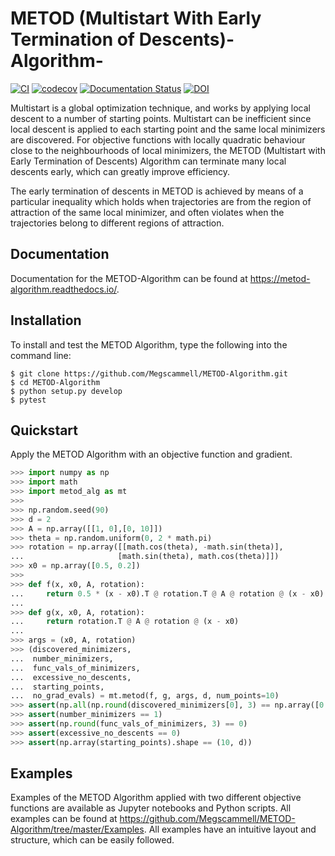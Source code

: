 # METOD (Multistart With Early Termination of Descents)-Algorithm-
[![CI](https://github.com/Megscammell/METOD-Algorithm/actions/workflows/config.yml/badge.svg)](https://github.com/Megscammell/METOD-Algorithm/actions/workflows/config.yml)
[![codecov](https://codecov.io/gh/Megscammell/METOD-Algorithm/branch/master/graph/badge.svg?token=0HRI53L6BI)](https://codecov.io/gh/Megscammell/METOD-Algorithm)
[![Documentation Status](https://readthedocs.org/projects/metod-algorithm/badge/?version=latest)](https://metod-algorithm.readthedocs.io/en/latest/?badge=latest)
[![DOI](https://zenodo.org/badge/234310599.svg)](https://zenodo.org/badge/latestdoi/234310599)

Multistart is a global optimization technique, and works by applying local descent to a number of starting points. Multistart can be inefficient since local descent is applied to each starting point and the same local minimizers are discovered. For objective functions with locally quadratic behaviour close to the neighbourhoods of local minimizers, the METOD (Multistart with Early Termination of Descents) Algorithm can terminate many local descents early, which can greatly improve efficiency.

The early termination of descents in METOD is achieved by means of a particular inequality which holds when trajectories are from the region of attraction of the same local minimizer, and often violates when the trajectories belong to different regions of attraction.


## Documentation
Documentation for the METOD-Algorithm can be found at https://metod-algorithm.readthedocs.io/.


## Installation
To install and test the METOD Algorithm, type the following into the command line:

```console
$ git clone https://github.com/Megscammell/METOD-Algorithm.git
$ cd METOD-Algorithm
$ python setup.py develop
$ pytest
```

## Quickstart
Apply the METOD Algorithm with an objective function and gradient.

```python
>>> import numpy as np
>>> import math
>>> import metod_alg as mt
>>>
>>> np.random.seed(90)
>>> d = 2
>>> A = np.array([[1, 0],[0, 10]])
>>> theta = np.random.uniform(0, 2 * math.pi)
>>> rotation = np.array([[math.cos(theta), -math.sin(theta)],
...                     [math.sin(theta), math.cos(theta)]])
>>> x0 = np.array([0.5, 0.2])
>>>
>>> def f(x, x0, A, rotation):
...     return 0.5 * (x - x0).T @ rotation.T @ A @ rotation @ (x - x0)
...
>>> def g(x, x0, A, rotation):
...     return rotation.T @ A @ rotation @ (x - x0)
...
>>> args = (x0, A, rotation)
>>> (discovered_minimizers,
...  number_minimizers,
...  func_vals_of_minimizers,
...  excessive_no_descents, 
...  starting_points,
...  no_grad_evals) = mt.metod(f, g, args, d, num_points=10)
>>> assert(np.all(np.round(discovered_minimizers[0], 3) == np.array([0.500, 0.200])))
>>> assert(number_minimizers == 1)
>>> assert(np.round(func_vals_of_minimizers, 3) == 0)
>>> assert(excessive_no_descents == 0)
>>> assert(np.array(starting_points).shape == (10, d))

```

## Examples

Examples of the METOD Algorithm applied with two different objective functions are available as Jupyter notebooks and Python scripts. All examples can be found at https://github.com/Megscammell/METOD-Algorithm/tree/master/Examples. All examples have an intuitive layout and structure, which can be easily followed. 
